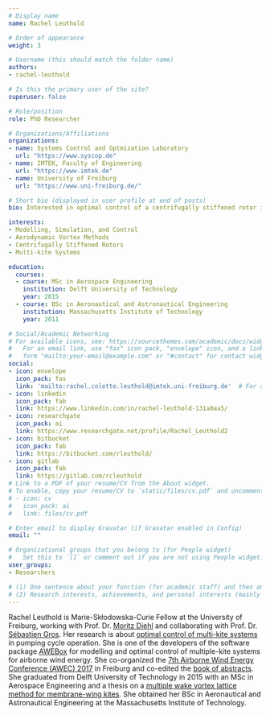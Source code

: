 ```yaml
---
# Display name
name: Rachel Leuthold

# Order of appearance
weight: 3

# Username (this should match the folder name)
authors:
- rachel-leuthold

# Is this the primary user of the site?
superuser: false

# Role/position
role: PhD Researcher

# Organizations/Affiliations
organizations:
- name: Systems Control and Optmization Laboratory
  url: "https://www.syscop.de"
- name: IMTEK, Faculty of Engineering
  url: "https://www.imtek.de"
- name: University of Freiburg
  url: "https://www.uni-freiburg.de/"

# Short bio (displayed in user profile at end of posts)
bio: Interested in optimal control of a centrifugally stiffened rotor in pumping cycle operation.

interests:
- Modelling, Simulation, and Control
- Aerodynamic Vortex Methods
- Centrifugally Stiffened Rotors
- Multi-kite Systems

education:
  courses:
  - course: MSc in Aerospace Engineering
    institution: Delft University of Technology
    year: 2015
  - course: BSc in Aeronautical and Astronautical Engineering
    institution: Massachusetts Institute of Technology
    year: 2011

# Social/Academic Networking
# For available icons, see: https://sourcethemes.com/academic/docs/widgets/#icons
#   For an email link, use "fas" icon pack, "envelope" icon, and a link in the
#   form "mailto:your-email@example.com" or "#contact" for contact widget.
social:
- icon: envelope
  icon_pack: fas
  link: 'mailto:rachel.colette.leuthold@imtek.uni-freiburg.de'  # For a direct email link, use "mailto:test@example.org".
- icon: linkedin
  icon_pack: fab
  link: https://www.linkedin.com/in/rachel-leuthold-131a0aa5/
- icon: researchgate
  icon_pack: ai
  link: https://www.researchgate.net/profile/Rachel_Leuthold2
- icon: bitbucket
  icon_pack: fab
  link: https://bitbucket.com/rleuthold/
- icon: gitlab
  icon_pack: fab
  link: https://gitlab.com/rcleuthold
# Link to a PDF of your resume/CV from the About widget.
# To enable, copy your resume/CV to `static/files/cv.pdf` and uncomment the lines below.  
# - icon: cv
#   icon_pack: ai
#   link: files/cv.pdf

# Enter email to display Gravatar (if Gravatar enabled in Config)
email: ""

# Organizational groups that you belong to (for People widget)
#   Set this to `[]` or comment out if you are not using People widget.  
user_groups:
- Researchers

# (1) One sentence about your function (for academic staff) and then another sentence about your role(s) within the training network
# (2) Research interests, achievements, and personal interests (mainly for researchers)
---
```


Rachel Leuthold is Marie-Skłodowska-Curie Fellow at the University of Freiburg, working with Prof. Dr. [Moritz Diehl](/authors/moritz-diehl/) and collaborating with Prof. Dr. [Sébastien Gros](/authors/sebastien-gros). Her research is about [optimal control of multi-kite systems](/project/esr03/) in pumping cycle operation. She is one of the developers of the software package [AWEBox](https://github.com/awebox/awebox) for modelling and optimal control of multiple-kite systems for airborne wind energy. She co-organized the [7th Airborne Wind Energy Conference (AWEC) 2017](http://www.awec2017.com/) in Freiburg and co-edited the [book of abstracts](https://doi.org/10.6094/UNIFR/12994). She graduated from Delft University of Technology in 2015 with an MSc in Aerospace Engineering and a thesis on a [multiple wake vortex lattice method for membrane-wing kites](http://resolver.tudelft.nl/uuid:4c2f34c2-d465-491a-aa64-d991978fedf4). She obtained her BSc in Aeronautical and Astronautical Engineering at the Massachusetts Institute of Technology.
